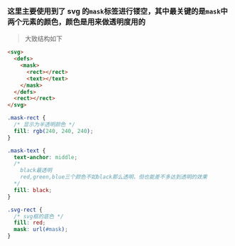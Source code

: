 ### 这里主要使用到了 svg 的`mask`标签进行镂空，其中最关键的是`mask`中两个元素的颜色，颜色是用来做透明度用的

> 大致结构如下

```html
<svg>
  <defs>
    <mask>
      <rect></rect>
      <text></text>
    </mask>
  </defs>
  <rect></rect>
</svg>
```

```css
.mask-rect {
  /* 显示为半透明颜色 */
  fill: rgb(240, 240, 240);
}

.mask-text {
  text-anchor: middle;
  /*  
    black最透明
    red,green,blue三个颜色不如black那么透明，但也能差不多达到透明的效果
  */
  fill: black;
}

.svg-rect {
  /* svg框的底色 */
  fill: red;
  mask: url(#mask);
}
```
